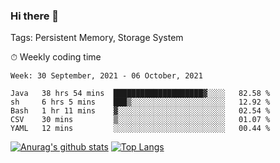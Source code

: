 ### Hi there 👋

Tags: Persistent Memory, Storage System

<!--

[![Anurag's github stats](https://github-readme-stats.vercel.app/api?username=wwyf)](https://github.com/anuraghazra/github-readme-stats)

[![Anurag's github stats](https://github-readme-stats.vercel.app/api?username=wwyf&count_private=true)](https://github.com/anuraghazra/github-readme-stats)


[![Top Langs](https://github-readme-stats.vercel.app/api/top-langs/?username=wwyf&count_private=true&&hide=jupyter%20notebook,html)](https://github.com/anuraghazra/github-readme-stats)



-->


⏱ Weekly coding time

<!--START_SECTION:waka-->
```text
Week: 30 September, 2021 - 06 October, 2021

Java   38 hrs 54 mins  ████████████████████▓░░░░   82.58 % 
sh     6 hrs 5 mins    ███▒░░░░░░░░░░░░░░░░░░░░░   12.92 % 
Bash   1 hr 11 mins    ▓░░░░░░░░░░░░░░░░░░░░░░░░   02.54 % 
CSV    30 mins         ▒░░░░░░░░░░░░░░░░░░░░░░░░   01.07 % 
YAML   12 mins         ░░░░░░░░░░░░░░░░░░░░░░░░░   00.44 % 
```
<!--END_SECTION:waka-->



[![Anurag's github stats](https://github-readme-stats.vercel.app/api?username=wwyf&count_private=true&show_icons=true&hide_border=true)](https://github.com/anuraghazra/github-readme-stats) [![Top Langs](https://github-readme-stats.vercel.app/api/top-langs/?username=wwyf&count_private=true&hide=jupyter%20notebook,html,OpenEdge%20ABL&langs_count=10&layout=compact&hide_border=true)](https://github.com/anuraghazra/github-readme-stats)

<!--

[![willianrod's wakatime stats](https://github-readme-stats.vercel.app/api/wakatime?username=wwyf)](https://github.com/anuraghazra/github-readme-stats)


-->
